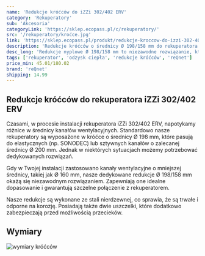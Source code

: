 ```yaml
---
name: 'Redukcje króćców do iZZi 302/402 ERV'
category: 'Rekuperatory'
sub: 'Akcesoria'
categoryLink: 'https://sklep.ecopass.pl/c/rekuperatory/'
src: '/rekuperatory/kroćce.jpg'
link: 'https://sklep.ecopass.pl/produkt/redukcje-kroccow-do-izzi-302-402-erv/'
description: 'Redukcje króćców o średnicy Ø 198/158 mm do rekuperatora iZZi 302/402 ERV.'
desc_long: 'Redukcje nyplowe Ø 198/158 mm to niezawodne rozwiązanie, które umożliwia bezpośrednie podłączenie Twojego rekuperatora iZZi 302/402 ERV do kanałów wentylacyjnych o średnicy Ø 160 mm. Dzięki temu możesz łatwo dostosować swoją instalację i zaoszczędzić czas. Ta redukcja zastępuje standardowe króćce nyplowe o średnicy Ø 200 mm, które są dołączane w komplecie z rekuperatorem. Dzięki temu unikasz konieczności zakupu dodatkowych elementów i masz pewność, że Twoja instalacja będzie odpowiednio dopasowana.'
tags: ['rekuperator', 'odzysk ciepła', 'redukcje króćców', 'reQnet']
price_min: 45.01/180.02
brand: 'reQnet'
shipping: 14.99
---
```


## Redukcje króćców do rekuperatora iZZi 302/402 ERV

Czasami, w procesie instalacji rekuperatora iZZi 302/402 ERV, napotykamy różnice w średnicy kanałów wentylacyjnych. Standardowo nasze rekuperatory są wyposażone w króćce o średnicy Ø 198 mm, które pasują do elastycznych (np. SONODEC) lub sztywnych kanałów o zalecanej średnicy Ø 200 mm. Jednak w niektórych sytuacjach możemy potrzebować dedykowanych rozwiązań.

Gdy w Twojej instalacji zastosowano kanały wentylacyjne o mniejszej średnicy, takiej jak Ø 160 mm, nasze dedykowane redukcje Ø 198/158 mm okażą się niezawodnym rozwiązaniem. Zapewniają one idealne dopasowanie i gwarantują szczelne połączenie z rekuperatorem.

Nasze redukcje są wykonane ze stali nierdzewnej, co sprawia, że są trwałe i odporne na korozję. Posiadają także dwie uszczelki, które dodatkowo zabezpieczają przed możliwością przecieków.

## Wymiary

![wymiary króćców](/rekuperatory/rys-tech-kroćce.png)
